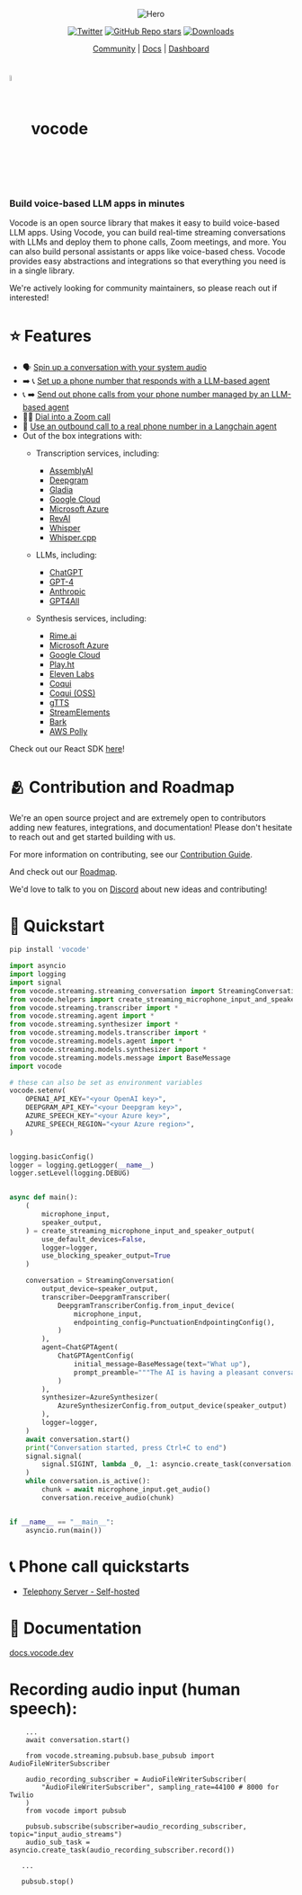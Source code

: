 <div align="center">

![Hero](https://user-images.githubusercontent.com/6234599/228337850-e32bb01d-3701-47ef-a433-3221c9e0e56e.png)

[![Twitter](https://img.shields.io/twitter/url/https/twitter.com/vocodehq.svg?style=social&label=Follow%20%40vocodehq)](https://twitter.com/vocodehq) [![GitHub Repo stars](https://img.shields.io/github/stars/vocodedev/vocode-python?style=social)](https://github.com/vocodedev/vocode-python)
[![Downloads](https://static.pepy.tech/badge/vocode/month)](https://pepy.tech/project/vocode)

[Community](https://discord.gg/NaU4mMgcnC) | [Docs](https://docs.vocode.dev) | [Dashboard](https://app.vocode.dev)

</div>

# <span><img style='vertical-align:middle; display:inline;' src="https://user-images.githubusercontent.com/6234599/228339858-95a0873a-2d40-4542-963a-6358d19086f5.svg"  width="5%" height="5%">&nbsp; vocode</span>

### **Build voice-based LLM apps in minutes**

Vocode is an open source library that makes it easy to build voice-based LLM apps. Using Vocode, you can build real-time streaming conversations with LLMs and deploy them to phone calls, Zoom meetings, and more. You can also build personal assistants or apps like voice-based chess. Vocode provides easy abstractions and integrations so that everything you need is in a single library.

We're actively looking for community maintainers, so please reach out if interested!

# ⭐️ Features

- 🗣 [Spin up a conversation with your system audio](https://docs.vocode.dev/python-quickstart)
- ➡️ 📞 [Set up a phone number that responds with a LLM-based agent](https://docs.vocode.dev/telephony#inbound-calls)
- 📞 ➡️ [Send out phone calls from your phone number managed by an LLM-based agent](https://docs.vocode.dev/telephony#outbound-calls)
- 🧑‍💻 [Dial into a Zoom call](https://github.com/vocodedev/vocode-python/blob/main/vocode/streaming/telephony/hosted/zoom_dial_in.py)
- 🤖 [Use an outbound call to a real phone number in a Langchain agent](https://docs.vocode.dev/langchain-agent)
- Out of the box integrations with:
  - Transcription services, including:
    - [AssemblyAI](https://www.assemblyai.com/)
    - [Deepgram](https://deepgram.com/)
    - [Gladia](https://gladia.io)
    - [Google Cloud](https://cloud.google.com/speech-to-text)
    - [Microsoft Azure](https://azure.microsoft.com/en-us/products/cognitive-services/speech-to-text)
    - [RevAI](https://www.rev.ai/)
    - [Whisper](https://openai.com/blog/introducing-chatgpt-and-whisper-apis)
    - [Whisper.cpp](https://github.com/ggerganov/whisper.cpp)
    
  - LLMs, including:
    - [ChatGPT](https://openai.com/blog/chatgpt)
    - [GPT-4](https://platform.openai.com/docs/models/gpt-4)
    - [Anthropic](https://www.anthropic.com/)
    - [GPT4All](https://github.com/nomic-ai/gpt4all)
  - Synthesis services, including:
    - [Rime.ai](https://rime.ai)
    - [Microsoft Azure](https://azure.microsoft.com/en-us/products/cognitive-services/text-to-speech/)
    - [Google Cloud](https://cloud.google.com/text-to-speech)
    - [Play.ht](https://play.ht)
    - [Eleven Labs](https://elevenlabs.io/)
    - [Coqui](https://coqui.ai/)
    - [Coqui (OSS)](https://github.com/coqui-ai/TTS)
    - [gTTS](https://gtts.readthedocs.io/)
    - [StreamElements](https://streamelements.com/)
    - [Bark](https://github.com/suno-ai/bark)
    - [AWS Polly](https://aws.amazon.com/polly/)

Check out our React SDK [here](https://github.com/vocodedev/vocode-react-sdk)!

# 🫂 Contribution and Roadmap

We're an open source project and are extremely open to contributors adding new features, integrations, and documentation! Please don't hesitate to reach out and get started building with us.

For more information on contributing, see our [Contribution Guide](https://github.com/vocodedev/vocode-python/blob/main/contributing.md).

And check out our [Roadmap](https://github.com/vocodedev/vocode-python/blob/main/roadmap.md).

We'd love to talk to you on [Discord](https://discord.gg/NaU4mMgcnC) about new ideas and contributing!

# 🚀 Quickstart

```bash
pip install 'vocode'
```

```python
import asyncio
import logging
import signal
from vocode.streaming.streaming_conversation import StreamingConversation
from vocode.helpers import create_streaming_microphone_input_and_speaker_output
from vocode.streaming.transcriber import *
from vocode.streaming.agent import *
from vocode.streaming.synthesizer import *
from vocode.streaming.models.transcriber import *
from vocode.streaming.models.agent import *
from vocode.streaming.models.synthesizer import *
from vocode.streaming.models.message import BaseMessage
import vocode

# these can also be set as environment variables
vocode.setenv(
    OPENAI_API_KEY="<your OpenAI key>",
    DEEPGRAM_API_KEY="<your Deepgram key>",
    AZURE_SPEECH_KEY="<your Azure key>",
    AZURE_SPEECH_REGION="<your Azure region>",
)


logging.basicConfig()
logger = logging.getLogger(__name__)
logger.setLevel(logging.DEBUG)


async def main():
    (
        microphone_input,
        speaker_output,
    ) = create_streaming_microphone_input_and_speaker_output(
        use_default_devices=False,
        logger=logger,
        use_blocking_speaker_output=True
    )

    conversation = StreamingConversation(
        output_device=speaker_output,
        transcriber=DeepgramTranscriber(
            DeepgramTranscriberConfig.from_input_device(
                microphone_input,
                endpointing_config=PunctuationEndpointingConfig(),
            )
        ),
        agent=ChatGPTAgent(
            ChatGPTAgentConfig(
                initial_message=BaseMessage(text="What up"),
                prompt_preamble="""The AI is having a pleasant conversation about life""",
            )
        ),
        synthesizer=AzureSynthesizer(
            AzureSynthesizerConfig.from_output_device(speaker_output)
        ),
        logger=logger,
    )
    await conversation.start()
    print("Conversation started, press Ctrl+C to end")
    signal.signal(
        signal.SIGINT, lambda _0, _1: asyncio.create_task(conversation.terminate())
    )
    while conversation.is_active():
        chunk = await microphone_input.get_audio()
        conversation.receive_audio(chunk)


if __name__ == "__main__":
    asyncio.run(main())
```

# 📞 Phone call quickstarts

- [Telephony Server - Self-hosted](https://docs.vocode.dev/telephony)

# 🌱 Documentation

[docs.vocode.dev](https://docs.vocode.dev/)


# Recording audio input (human speech):
```
    ...
    await conversation.start()

    from vocode.streaming.pubsub.base_pubsub import AudioFileWriterSubscriber

    audio_recording_subscriber = AudioFileWriterSubscriber(
        "AudioFileWriterSubscriber", sampling_rate=44100 # 8000 for Twilio
    )
    from vocode import pubsub

    pubsub.subscribe(subscriber=audio_recording_subscriber, topic="input_audio_streams")
    audio_sub_task = asyncio.create_task(audio_recording_subscriber.record())

   ...
   
   pubsub.stop()
```